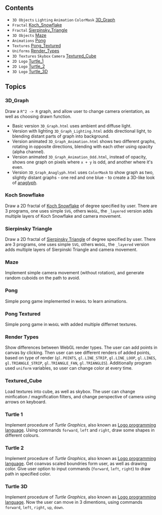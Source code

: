 ## Contents
* `3D Objects` `Lighting` `Animation` `ColorMask` [3D_Graph](#3d-graph)
* `Fractal` [Koch_Snowflake](#koch-snowflake)
* `Fractal` [Sierpinsky_Triangle](#sierpinsky-triangle)
* `3D Objects` [Maze](#maze)
* `Animations` [Pong](#pong)
* `Textures` [Pong_Textured](#pong-textured)
* `Uniforms` [Render_Types](#render-types)
* `3D Textures` `Skybox` `Camera` [Textured_Cube](#textured-cube)
* `2D Logo` [Turtle_1](#turtle-1)
* `2D Logo` [Turtle_2](#turtle-2)
* `3D Logo` [Turtle_3D](#turtle-3d)

## Topics
### 3D_Graph
Draw a `R^2 -> R` graph, and allow user to change camera orientation, as well as choosing drawn function.
* Basic version `3D_Graph.html` uses ambient and diffuse light.
* Version with lighting `3D_Graph_Lighting.html` adds directional light, to blending distant parts of graph into background.
* Version animated `3D_Graph_Animation.html` shows two different graphs, rotating in opposite directions, blending with each other using opacity (alpha channel).
* Version animated `3D_Graph_Animation_Odd.html`, instead of opacity, shows one graph on pixels where `x + y` is odd, and another where it's even.
* Version `3D_Graph_Anaglyph.html` uses `ColorMask` to show graph as two, slightly distant graphs - one red and one blue - to create a 3D-like look of [anaglyph](https://en.wikipedia.org/wiki/Anaglyph_3D).

### Koch Snowflake
Draw a 2D fractal of [Koch Snowflake](https://en.wikipedia.org/wiki/Koch_snowflake) of degree specified by user.
There are 3 programs, one uses simple `SVG`, others `WebGL`, the `_layered` version adds multiple layers of Koch Snowflake and camera movement.

### Sierpinsky Triangle
Draw a 2D fractal of [Sierpinsky Triangle](https://en.wikipedia.org/wiki/Sierpi%C5%84ski_triangle) of degree specified by user.
There are 3 programs, one uses simple `SVG`, others `WebGL`, the `_layered` version adds multiple layers of Sierpinski Triangle and camera movement.

### Maze
Implement simple camera movement (without rotation), and generate random cuboids on the path to avoid.

### Pong
Simple pong game implemented in `WebGL` to learn animations.

### Pong Textured
Simple pong game in `WebGL` with added multiple differnet textures.

### Render Types
Show differences between WebGL render types. The user can add points in canvas by clicking. Then user can see different renders of added points, based on type of render (`gl.POINTS`, `gl.LINE_STRIP`, `gl.LINE_LOOP`, `gl.LINES`, `gl.TRIANGLE_STRIP`, `gl.TRIANGLE_FAN`, `gl.TRIANGLES`). Additionally program used `uniform` variables, so user can change color at every time.

### Textured_Cube
Load textures into cube, as well as skybox. The user can change minfication / magnification filters, and change perspective of camera using arrows on keyboard.

### Turtle 1
Implement procedure of *Turtle Graphics*, also known as [Logo programming language](https://en.wikipedia.org/wiki/Logo_(programming_language)). Using commands `forward`, `left` and `right`, draw some shapes in different colours.

### Turtle 2
Implement procedure of *Turtle Graphics*, also known as [Logo programming language](https://en.wikipedia.org/wiki/Logo_(programming_language)). Get coanvas scaled boundries form user, as well as drawing color. Give user option to input commands (`forward`, `left`, `right`) to draw path in specified color.

### Turtle 3D
Implement procedure of *Turtle Graphics*, also known as [Logo programming language](https://en.wikipedia.org/wiki/Logo_(programming_language)). Now the user can move in 3 dimentions, using commands `forward`, `left`, `right`, `up`, `down`.
